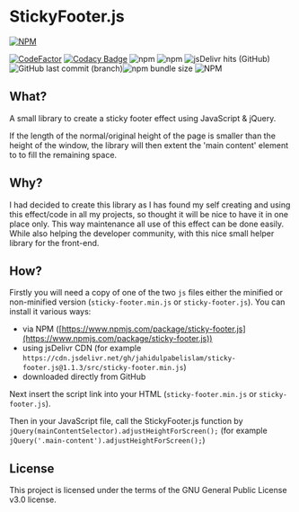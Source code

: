 # StickyFooter.js

[![NPM](https://nodei.co/npm/sticky-footer.js.png?downloads=true&downloadRank=true&stars=true)](https://npmjs.org/package/sticky-footer.js)

[![CodeFactor](https://www.codefactor.io/repository/github/jahidulpabelislam/sticky-footer.js/badge?style=flat-square)](https://www.codefactor.io/repository/github/jahidulpabelislam/sticky-footer.js)
[![Codacy Badge](https://api.codacy.com/project/badge/Grade/fc77f05e8d0743729ef31d7da9e09ed6)](https://www.codacy.com/app/jahidulpabelislam/sticky-footer.js?utm_source=github.com&utm_medium=referral&utm_content=jahidulpabelislam/sticky-footer.js&utm_campaign=Badge_Grade)
![npm](https://img.shields.io/npm/v/sticky-footer.js.svg)
![npm](https://img.shields.io/npm/dm/sticky-footer.js.svg)
![jsDelivr hits (GitHub)](https://img.shields.io/jsdelivr/gh/hm/jahidulpabelislam/sticky-footer.js.svg)
![GitHub last commit (branch)](https://img.shields.io/github/last-commit/jahidulpabelislam/sticky-footer.js/master.svg?label=last%20release)![npm bundle size](https://img.shields.io/bundlephobia/min/sticky-footer.js.svg)
![NPM](https://img.shields.io/npm/l/sticky-footer.js.svg)

## What?

A small library to create a sticky footer effect using JavaScript & jQuery.

If the length of the normal/original height of the page is smaller than the height of the window, the library will then extent the 'main content' element to to fill the remaining space.

## Why?

I had decided to create this library as I has found my self creating and using this effect/code in all my projects, so thought it will be nice to have it in one place only.
This way maintenance all use of this effect can be done easily. While also helping the developer community, with this nice small helper library for the front-end.

## How?

Firstly you will need a copy of one of the two `js` files either the minified or non-minified version (`sticky-footer.min.js` or `sticky-footer.js`).
You can install it various ways:

-   via NPM ([https://www.npmjs.com/package/sticky-footer.js](https://www.npmjs.com/package/sticky-footer.js))
-   using jsDelivr CDN (for example `https://cdn.jsdelivr.net/gh/jahidulpabelislam/sticky-footer.js@1.1.3/src/sticky-footer.min.js`)
-   downloaded directly from GitHub

Next insert the script link into your HTML (`sticky-footer.min.js` or `sticky-footer.js`).

Then in your JavaScript file, call the StickyFooter.js function by `jQuery(mainContentSelector).adjustHeightForScreen();` (for example `jQuery('.main-content').adjustHeightForScreen();`)

## License

This project is licensed under the terms of the GNU General Public License v3.0 license.
